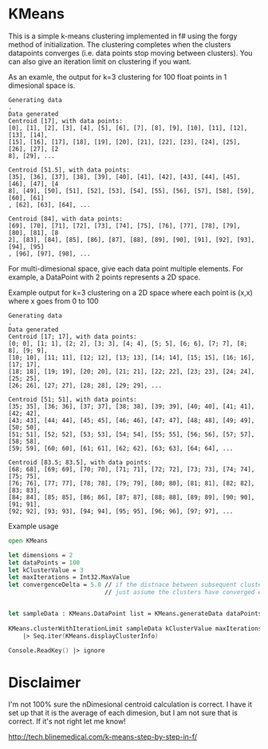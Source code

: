 KMeans
============

This is a simple k-means clustering implemented in f# using the forgy method of initialization.  The clustering completes when the clusters datapoints converges (i.e. data points stop moving between clusters). You can also give an iteration limit on clustering if you want.

As an examle, the output for k=3 clustering for 100 float points in 1 dimesional space is. 

```
Generating data
.
Data generated
Centroid [17], with data points:
[0], [1], [2], [3], [4], [5], [6], [7], [8], [9], [10], [11], [12], [13], [14],
[15], [16], [17], [18], [19], [20], [21], [22], [23], [24], [25], [26], [27], [2
8], [29], ...

Centroid [51.5], with data points:
[35], [36], [37], [38], [39], [40], [41], [42], [43], [44], [45], [46], [47], [4
8], [49], [50], [51], [52], [53], [54], [55], [56], [57], [58], [59], [60], [61]
, [62], [63], [64], ...

Centroid [84], with data points:
[69], [70], [71], [72], [73], [74], [75], [76], [77], [78], [79], [80], [81], [8
2], [83], [84], [85], [86], [87], [88], [89], [90], [91], [92], [93], [94], [95]
, [96], [97], [98], ...

```


For multi-dimesional space, give each data point multiple elements. For example, a DataPoint with 2 points represents a 2D space.

Example output for k=3 clustering on a 2D space where each point is (x,x) where x goes from 0 to 100

```
Generating data
.
Data generated
Centroid [17; 17], with data points:
[0; 0], [1; 1], [2; 2], [3; 3], [4; 4], [5; 5], [6; 6], [7; 7], [8; 8], [9; 9],
[10; 10], [11; 11], [12; 12], [13; 13], [14; 14], [15; 15], [16; 16], [17; 17],
[18; 18], [19; 19], [20; 20], [21; 21], [22; 22], [23; 23], [24; 24], [25; 25],
[26; 26], [27; 27], [28; 28], [29; 29], ...

Centroid [51; 51], with data points:
[35; 35], [36; 36], [37; 37], [38; 38], [39; 39], [40; 40], [41; 41], [42; 42],
[43; 43], [44; 44], [45; 45], [46; 46], [47; 47], [48; 48], [49; 49], [50; 50],
[51; 51], [52; 52], [53; 53], [54; 54], [55; 55], [56; 56], [57; 57], [58; 58],
[59; 59], [60; 60], [61; 61], [62; 62], [63; 63], [64; 64], ...

Centroid [83.5; 83.5], with data points:
[68; 68], [69; 69], [70; 70], [71; 71], [72; 72], [73; 73], [74; 74], [75; 75],
[76; 76], [77; 77], [78; 78], [79; 79], [80; 80], [81; 81], [82; 82], [83; 83],
[84; 84], [85; 85], [86; 86], [87; 87], [88; 88], [89; 89], [90; 90], [91; 91],
[92; 92], [93; 93], [94; 94], [95; 95], [96; 96], [97; 97], ...
```


Example usage

```fsharp
open KMeans

let dimensions = 2
let dataPoints = 100
let kClusterValue = 3
let maxIterations = Int32.MaxValue
let convergenceDelta = 5.0 // if the distnace between subsequent cluster calculations is less than this then we can 
                           // just assume the clusters have converged enough. this is to keep clusters from never converging


let sampleData : KMeans.DataPoint list = KMeans.generateData dataPoints dimensions
                           
KMeans.clusterWithIterationLimit sampleData kClusterValue maxIterations convergenceDelta
    |> Seq.iter(KMeans.displayClusterInfo)

Console.ReadKey() |> ignore
```

Disclaimer
====

I'm not 100% sure the nDimesional centroid calculation is correct. I have it set up that it is the average of each dimesion, but I am not sure that is correct. If it's not right let me know!

http://tech.blinemedical.com/k-means-step-by-step-in-f/
